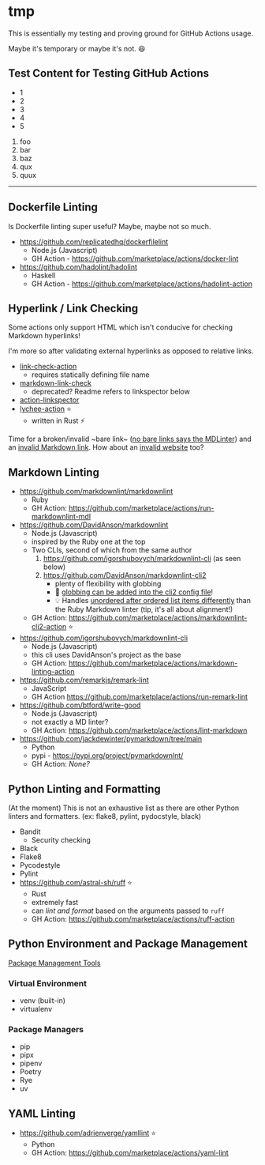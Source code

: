 # tmp

This is essentially my testing and proving ground for GitHub Actions usage.

Maybe it's temporary or maybe it's not. :laughing:

## Test Content for Testing GitHub Actions

* 1
* 2
* 3
* 4
* 5

1. foo
1. bar
1. baz
1. qux
1. quux

<!---
https://github.com/mattcone/markdown-guide/blob/master/_basic-syntax/horizontal-rules.md

Horizontal rule

```markdown
***
---
___
```

--->

---

<!---
Pulled some of my self-written linting docs from
https://github.com/hellt/markdown-footnote-sorter/issues/17#issuecomment-2403704794
https://github.com/hellt/markdown-footnote-sorter/issues/17#issuecomment-2463479513
--->

## Dockerfile Linting

Is Dockerfile linting super useful? Maybe, maybe not so much.

* <https://github.com/replicatedhq/dockerfilelint>
  * Node.js (Javascript)
  * GH Action - <https://github.com/marketplace/actions/docker-lint>
* <https://github.com/hadolint/hadolint>
  * Haskell
  * GH Action - <https://github.com/marketplace/actions/hadolint-action>

## Hyperlink / Link Checking

Some actions only support HTML which isn't conducive for checking Markdown hyperlinks!

I'm more so after validating external hyperlinks as opposed to relative links.

* [link-check-action](https://github.com/marketplace/actions/link-check-action)
   * requires statically defining file name
* [markdown-link-check](https://github.com/marketplace/actions/markdown-link-check)
   * deprecated? Readme refers to linkspector below
* [action-linkspector](https://github.com/UmbrellaDocs/action-linkspector)
* [lychee-action](https://github.com/lycheeverse/lychee-action) :star:
   * written in Rust :zap:

Time for a broken/invalid ~bare link~ ([no bare links says the MDLinter](https://github.com/clearly/broken))
and an [invalid Markdown link](https://github.com/yeah/this/is/broken).
How about an [invalid website](https://gggithuuub.com) too?

## Markdown Linting

* <https://github.com/markdownlint/markdownlint>
  * Ruby
  * GH Action: <https://github.com/marketplace/actions/run-markdownlint-mdl>
* <https://github.com/DavidAnson/markdownlint>
  * Node.js (Javascript)
  * inspired by the Ruby one at the top
  * Two CLIs, second of which from the same author
     1. <https://github.com/igorshubovych/markdownlint-cli> (as seen below)
     1. <https://github.com/DavidAnson/markdownlint-cli2>
        * plenty of flexibility with globbing
        * :tada: [globbing can be added into the cli2 config file](https://github.com/DavidAnson/markdownlint-cli2/blob/main/test/markdownlint-cli2-yaml-example/.markdownlint-cli2.yaml#L24)!
        * :bulb: Handles [unordered after ordered list items differently](https://github.com/DavidAnson/markdownlint/issues/137#issuecomment-406555185)
          than the Ruby Markdown linter (tip, it's all about alignment!)
  * GH Action: <https://github.com/marketplace/actions/markdownlint-cli2-action> :star:
* <https://github.com/igorshubovych/markdownlint-cli>
  * Node.js (Javascript)
  * this cli uses DavidAnson's project as the base
  * GH Action: <https://github.com/marketplace/actions/markdown-linting-action>
* <https://github.com/remarkjs/remark-lint>
  * JavaScript
  * GH Action <https://github.com/marketplace/actions/run-remark-lint>
* <https://github.com/btford/write-good>
  * Node.js (Javascript)
  * not exactly a MD linter?
  * GH Action: <https://github.com/marketplace/actions/lint-markdown>
* <https://github.com/jackdewinter/pymarkdown/tree/main>
  * Python
  * pypi - <https://pypi.org/project/pymarkdownlnt/>
  * GH Action: _None?_

## Python Linting and Formatting

(At the moment) This is not an exhaustive list as there are other Python
linters and formatters. (ex: flake8, pylint, pydocstyle, black)

* Bandit
  * Security checking
* Black
* Flake8
* Pycodestyle
* Pylint
* <https://github.com/astral-sh/ruff> :star:
  * Rust
  * extremely fast
  * can _lint and format_ based on the arguments passed to `ruff`
  * GH Action: <https://github.com/marketplace/actions/ruff-action>

## Python Environment and Package Management

[Package Management Tools](https://packaging.python.org/en/latest/guides/tool-recommendations/)

### Virtual Environment

  * venv (built-in)
  * virtualenv

### Package Managers

 * pip
 * pipx
 * pipenv
 * Poetry
 * Rye
 * uv

## YAML Linting

* <https://github.com/adrienverge/yamllint> :star:
  * Python
  * GH Action: <https://github.com/marketplace/actions/yaml-lint>

